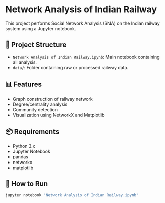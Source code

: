 # Network Analysis of Indian Railway

This project performs Social Network Analysis (SNA) on the Indian railway system using a Jupyter notebook.

## 📁 Project Structure

- `Network Analysis of Indian Railway.ipynb`: Main notebook containing all analysis.
- `data/`: Folder containing raw or processed railway data.

## 📊 Features

- Graph construction of railway network
- Degree/centrality analysis
- Community detection
- Visualization using NetworkX and Matplotlib

## 📦 Requirements

- Python 3.x
- Jupyter Notebook
- pandas
- networkx
- matplotlib

## 🚀 How to Run

```bash
jupyter notebook "Network Analysis of Indian Railway.ipynb"

